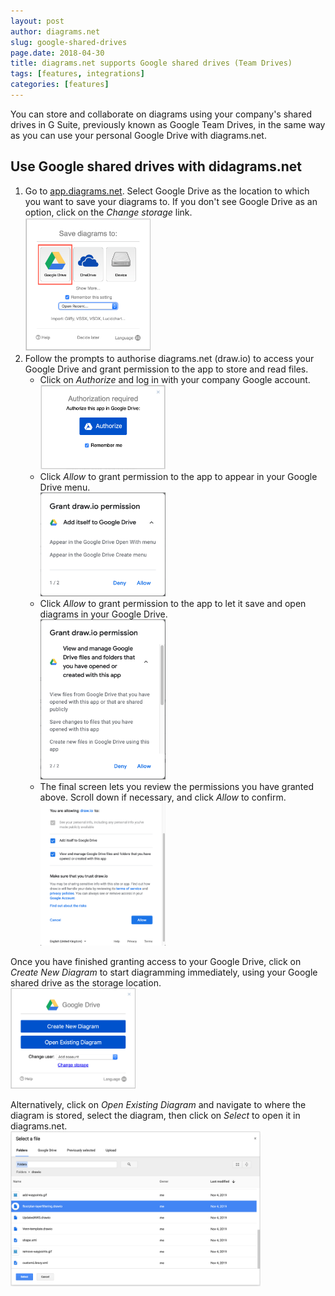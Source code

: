 ```yaml
---
layout: post
author: diagrams.net
slug: google-shared-drives
page.date: 2018-04-30
title: diagrams.net supports Google shared drives (Team Drives)
tags: [features, integrations]
categories: [features]
---
```


You can store and collaborate on diagrams using your company's shared drives in G Suite, previously known as Google Team Drives, in the same way as you can use your personal Google Drive with diagrams.net.

## Use Google shared drives with didagrams.net

1. Go to [app.diagrams.net](http://app.diagrams.net). Select Google Drive as the location to which you want to save your diagrams to. If you don't see Google Drive as an option, click on the _Change storage_ link.
<br /><img src="/assets/img/blog/storage-google-drive-1.png" width="200" alt="Select Google Drive as the storage location for your diagrams">
2. Follow the prompts to authorise diagrams.net (draw.io) to access your Google Drive and grant permission to the app to store and read files.
   - Click on _Authorize_ and log in with your company Google account.
   <br /><img src="/assets/img/blog/storage-google-drive-2.png" width="200" alt="Authorise diagrams.net to read and store diagrams in your Google Drive">
   - Click _Allow_ to grant permission to the app to appear in your Google Drive menu.
   <br /><img src="/assets/img/blog/storage-google-drive-3.png" width="200" alt="Authorise diagrams.net to read and store diagrams in your Google Drive">
   - Click _Allow_ to grant permission to the app to let it save and open diagrams in your Google Drive.
   <br /><img src="/assets/img/blog/storage-google-drive-4.png" width="200" alt="Authorise diagrams.net to read and store diagrams in your Google Drive">
   - The final screen lets you review the permissions you have granted above. Scroll down if necessary, and click _Allow_ to confirm.
   <br /><img src="/assets/img/blog/storage-google-drive-5.png" width="200" alt="Authorise diagrams.net to read and store diagrams in your Google Drive">

Once you have finished granting access to your Google Drive, click on _Create New Diagram_ to start diagramming immediately, using your Google shared drive as the storage location.
<br /><img src="/assets/img/blog/storage-google-drive.png" width="200" alt="Start diagramming using Google shared drive for storage">

Alternatively, click on _Open Existing Diagram_ and navigate to where the diagram is stored, select the diagram, then click on _Select_ to open it in diagrams.net.
<br /><img src="/assets/img/blog/open-diagram-google-drive.png" width="400" alt="Open an existing diagram from a Google shared drive">
